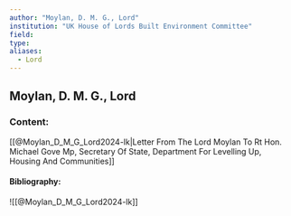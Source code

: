 ```yaml
---
author: "Moylan, D. M. G., Lord"
institution: "UK House of Lords Built Environment Committee"
field:
type:
aliases:
  - Lord
---
```


## Moylan, D. M. G., Lord

### Content:
[[@Moylan_D_M_G_Lord2024-lk|Letter From The Lord Moylan To Rt Hon. Michael Gove Mp, Secretary Of State, Department For Levelling Up, Housing And Communities]]

#### Bibliography:

![[@Moylan_D_M_G_Lord2024-lk]]